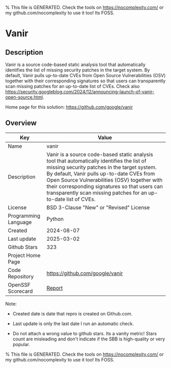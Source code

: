 
% This file is GENERATED. Check the tools on https://nocomplexity.com/ or my github.com/nocomplexity to use it too! Its FOSS. 

# Vanir

## Description 

Vanir is a source code-based static analysis tool that automatically identifies the list of missing security patches in the target system. By default, Vanir pulls up-to-date CVEs from Open Source Vulnerabilities (OSV) together with their corresponding signatures so that users can transparently scan missing patches for an up-to-date list of CVEs. Check also https://security.googleblog.com/2024/12/announcing-launch-of-vanir-open-source.html.

Home page for this solution: https://github.com/google/vanir 

## Overview 

| Key | Value |
| --- | --- |
| Name | vanir |
| Description | Vanir is a source code-based static analysis tool that automatically identifies the list of missing security patches in the target system. By default, Vanir pulls up-to-date CVEs from Open Source Vulnerabilities (OSV) together with their corresponding signatures so that users can transparently scan missing patches for an up-to-date list of CVEs. |
| License | BSD 3-Clause "New" or "Revised" License |
| Programming Language | Python |
| Created | 2024-08-07 |
| Last update | 2025-03-02 |
| Github Stars | 323 |
| Project Home Page |  |
| Code Repository | https://github.com/google/vanir |
| OpenSSF Scorecard | [Report](https://securityscorecards.dev/viewer/?uri=github.com/google/vanir) |

Note:
 - Created date is date that repro is created on Github.com. 

- Last update is only the last date I run an automatic check. 

- Do not attach a wrong value to github stars. Its a vanity metric! Stars count are misleading and 
don't indicate if the SBB is high-quality or very popular.

% This file is GENERATED. Check the tools on https://nocomplexity.com/ or my github.com/nocomplexity to use it too! Its FOSS. 

